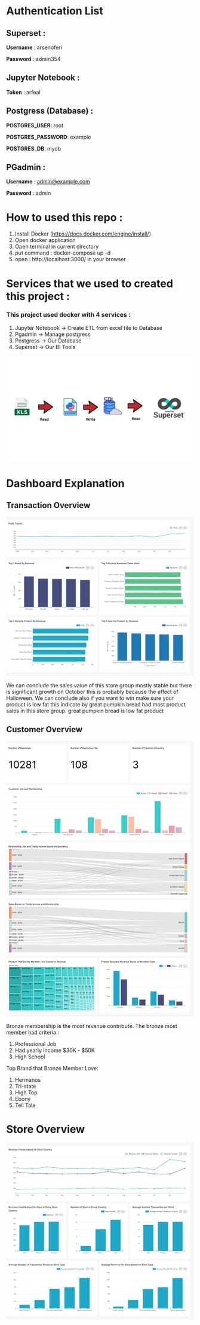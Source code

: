 # Authentication List

## Superset :

**Username** : arsenoferi

**Password** : admin354

## Jupyter Notebook :

**Token** : arfeal

## Postgress (Database) :

**POSTGRES_USER**: root

**POSTGRES_PASSWORD**: example

**POSTGRES_DB**: mydb

## PGadmin :

**Username** : admin@example.com

**Password** : admin

# How to used this repo :
1. Install Docker (https://docs.docker.com/engine/install/)
2. Open docker application
3. Open terminal in current directory
4. put command : docker-compose up -d
5. open : http://localhost:3000/ in your browser

# Services that we used to created this project :

### This project used docker with 4 services :
1. Jupyter Notebook -> Create ETL from excel file to Database
2. Pgadmin -> Manage postgress
3. Postgress -> Our Database
4. Superset -> Our BI Tools

![Workflow Superset](Image/Workflow_Superset.png)

# Dashboard Explanation

## Transaction Overview
![Transaction Dashboard](Image/Transaction.png)

We can conclude the sales value of this store group mostly stable but there is significant growth on October this is probably because the effect of Halloween. We can conclude also if you want to win make sure your product is low fat this indicate by great pumpkin bread had most product sales in this store group. great pumpkin bread is low fat product

## Customer Overview

![Customer Overview](Image/image.png)

Bronze membership is the most revenue contribute. The bronze most member had criteria :
1. Professional Job
2. Had yearly income $30K - $50K
3. High School

Top Brand that Bronze Member Love:
1. Hermanos
2. Tri-state
3. High Top
4. Ebony
5. Tell Tale

# Store Overview 
![Store Overview Dashboard](Image/Store.png)







